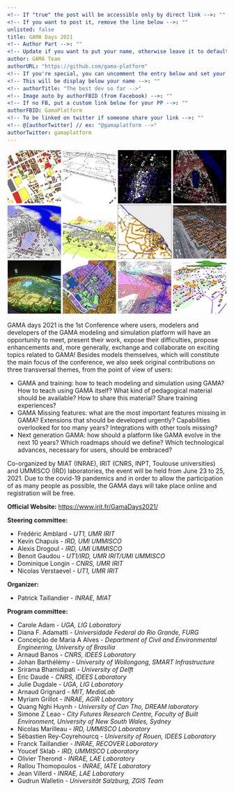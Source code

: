 ```yaml
---
<!-- If "true" the post will be accessible only by direct link -->: ""
<!-- If you want to post it, remove the line below -->: ""
unlisted: false
title: GAMA Days 2021
<!-- Author Part -->: ""
<!-- Update if you want to put your name, otherwise leave it to default -->: ""
author: GAMA Team
authorURL: "https://github.com/gama-platform"
<!-- If you're special, you can uncomment the entry below and set your status -->: ""
<!-- This will be display below your name -->: ""
<!-- authorTitle: "The best dev so far -->"
<!-- Image auto by authorFBID (from Facebook) -->: ""
<!-- If no FB, put a custom link below for your PP -->: ""
authorFBID: GamaPlatform
<!-- To be linked on twitter if someone share your link -->: ""
<!-- @[authorTwitter] // ex: "@gamaplatform -->"
authorTwitter: gamaplatform
---
```


![City](/img/cities_gama.png)

GAMA days 2021 is the 1st Conference where users, modelers and developers of the GAMA modeling and simulation platform will have an opportunity to meet, present their work, expose their difficulties, propose enhancements and, more generally, exchange and collaborate on exciting topics related to GAMA!
Besides models themselves, which will constitute the main focus of the conference, we also seek original contributions on three transversal themes, from the point of view of users:
* GAMA and training: how to teach modeling and simulation using GAMA? How to teach using GAMA itself? What kind of pedagogical material should be available? How to share this material? Share training experiences? 
* GAMA Missing features: what are the most important features missing in GAMA? Extensions that should be developed urgently? Capabilities overlooked for too many years? Integrations with other tools missing? 
* Next generation GAMA: how should a platform like GAMA evolve in the next 10 years? Which roadmaps should we define? Which technological advances, necessary for users, should be embraced? 

Co-organized by MIAT (INRAE), IRIT (CNRS, INPT, Toulouse universities) and UMMISCO (IRD) laboratories, the event will be held from June 23 to 25, 2021. Due to the covid-19 pandemics and in order to allow the participation of as many people as possible, the GAMA days will take place online and registration will be free.


**Official Website:** https://www.irit.fr/GamaDays2021/

**Steering committee:**
* Frédéric Amblard - *UT1, UMR IRIT*
* Kevin Chapuis - *IRD, UMI UMMISCO*
* Alexis Drogoul - *IRD, UMI UMMISCO*
* Benoit Gaudou - *UT1/IRD, UMR IRIT/UMI UMMISCO*
* Dominique Longin - *CNRS, UMR IRIT*
* Nicolas Verstaevel - *UT1, UMR IRIT*


**Organizer:** 
* Patrick Taillandier - *INRAE, MIAT*

**Program committee:**
* Carole Adam - *UGA, LIG Laboratory*
* Diana F. Adamatti - *Universidade Federal do Rio Grande, FURG*
* Conceição de Maria A Alves - *Department of Civil and Environmental Engineering, University of Brasilia*
* Arnaud Banos - *CNRS, IDEES Laboratory*
* Johan Barthélémy - *University of Wollongong, SMART Infrastructure*
* Srirama Bhamidipati - *University of Delft*
* Eric Daudé - *CNRS, IDEES Laboratory*
* Julie Dugdale - *UGA, LIG Laboratory*
* Arnaud Grignard - *MIT, MediaLab*
* Myriam Grillot - *INRAE, AGIR Laboratory*
* Quang Nghi Huynh - *University of Can Tho, DREAM laboratory*
* Simone Z Leao - *City Futures Research Centre, Faculty of Built Environment, University of New South Wales, Sydney*
* Nicolas Marilleau - *IRD, UMMISCO Laboratory*
* Sébastien Rey-Coyrehourcq - *University of Rouen, IDEES Laboratory*
* Franck Taillandier - *INRAE, RECOVER Laboratory*
* Youcef Sklab - *IRD, UMMISCO Laboratory*
* Olivier Therond - *INRAE, LAE Laboratory*
* Rallou Thomopoulos - *INRAE, IATE Laboratory*
* Jean Villerd - *INRAE, LAE Laboratory*
* Gudrun Walletin - *Universität Salzburg, ZGIS Team*

